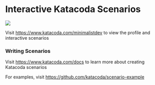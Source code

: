 # Interactive Katacoda Scenarios

[![](http://shields.katacoda.com/katacoda/minimalistdev/count.svg)](https://www.katacoda.com/minimalistdev "Get your profile on Katacoda.com")

Visit https://www.katacoda.com/minimalistdev to view the profile and interactive scenarios

### Writing Scenarios
Visit https://www.katacoda.com/docs to learn more about creating Katacoda scenarios

For examples, visit https://github.com/katacoda/scenario-example
